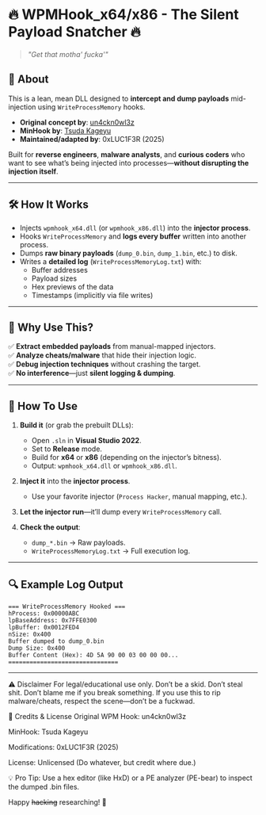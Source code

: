# 🔥 WPMHook_x64/x86 - The Silent Payload Snatcher 🔥

> *"Get that motha' fucka'"*  

## 📖 **About**  
This is a lean, mean DLL designed to **intercept and dump payloads** mid-injection using `WriteProcessMemory` hooks.  

- **Original concept by**: [un4ckn0wl3z](https://github.com/un4ckn0wl3z/wpm-hook)  
- **MinHook by**: [Tsuda Kageyu](https://github.com/TsudaKageyu/minhook)
- **Maintained/adapted by**: 0xLUC1F3R (2025)  

Built for **reverse engineers**, **malware analysts**, and **curious coders** who want to see what’s being injected into processes—**without disrupting the injection itself**.  

---

## 🛠 **How It Works**  
- Injects `wpmhook_x64.dll` (or `wpmhook_x86.dll`) into the **injector process**.  
- Hooks `WriteProcessMemory` and **logs every buffer** written into another process.  
- Dumps **raw binary payloads** (`dump_0.bin`, `dump_1.bin`, etc.) to disk.  
- Writes a **detailed log** (`WriteProcessMemoryLog.txt`) with:  
  - Buffer addresses  
  - Payload sizes  
  - Hex previews of the data  
  - Timestamps (implicitly via file writes)  

---

## 🚀 **Why Use This?**  
✅ **Extract embedded payloads** from manual-mapped injectors.  
✅ **Analyze cheats/malware** that hide their injection logic.  
✅ **Debug injection techniques** without crashing the target.  
✅ **No interference**—just **silent logging & dumping**.  

---

## 🧰 **How To Use**  
1. **Build it** (or grab the prebuilt DLLs):  
   - Open `.sln` in **Visual Studio 2022**.  
   - Set to **Release** mode.  
   - Build for **x64** or **x86** (depending on the injector’s bitness).  
   - Output: `wpmhook_x64.dll` or `wpmhook_x86.dll`.  

2. **Inject it** into the **injector process**.  
   - Use your favorite injector (`Process Hacker`, manual mapping, etc.).  

3. **Let the injector run**—it’ll dump every `WriteProcessMemory` call.  

4. **Check the output**:  
   - `dump_*.bin` → Raw payloads.  
   - `WriteProcessMemoryLog.txt` → Full execution log.  

---

## 🔍 **Example Log Output**  
```plaintext
=== WriteProcessMemory Hooked ===  
hProcess: 0x00000ABC  
lpBaseAddress: 0x7FFE0300  
lpBuffer: 0x0012FED4  
nSize: 0x400  
Buffer dumped to dump_0.bin  
Dump Size: 0x400  
Buffer Content (Hex): 4D 5A 90 00 03 00 00 00...  
===============================
```

---

⚠ Disclaimer
For legal/educational use only.
Don’t be a skid. Don’t steal shit. Don’t blame me if you break something.
If you use this to rip malware/cheats, respect the scene—don’t be a fuckwad.

📜 Credits & License
Original WPM Hook: un4ckn0wl3z

MinHook: Tsuda Kageyu

Modifications: 0xLUC1F3R (2025)

License: Unlicensed (Do whatever, but credit where due.)

💡 Pro Tip: Use a hex editor (like HxD) or a PE analyzer (PE-bear) to inspect the dumped .bin files.

Happy ~~hacking~~ researching! 🍻
